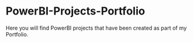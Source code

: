 # PowerBI-Projects-Portfolio
Here you will find PowerBI projects that have been created as part of my Portfolio.
